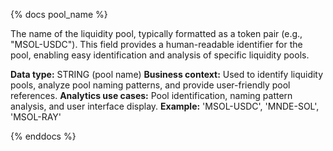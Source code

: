 {% docs pool_name %}

The name of the liquidity pool, typically formatted as a token pair (e.g., "MSOL-USDC"). This field provides a human-readable identifier for the pool, enabling easy identification and analysis of specific liquidity pools.

**Data type:** STRING (pool name)
**Business context:** Used to identify liquidity pools, analyze pool naming patterns, and provide user-friendly pool references.
**Analytics use cases:** Pool identification, naming pattern analysis, and user interface display.
**Example:** 'MSOL-USDC', 'MNDE-SOL', 'MSOL-RAY'

{% enddocs %} 